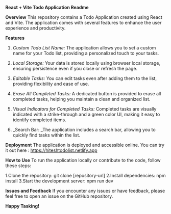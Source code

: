 **React + Vite Todo Application Readme**

**Overview**
This repository contains a Todo Application created using React and Vite. The application comes with several features to enhance the user experience and productivity.

__**Features**__
1. _Custom Todo List Name:_ The application allows you to set a custom name for your Todo list, providing a personalized touch to your tasks.

2. _Local Storage:_ Your data is stored locally using browser local storage, ensuring persistence even if you close or refresh the page.

3. _Editable Tasks:_ You can edit tasks even after adding them to the list, providing flexibility and ease of use.

4. _Erase All Completed Tasks:_ A dedicated button is provided to erase all completed tasks, helping you maintain a clean and organized list.

5. _Visual Indicators for Completed Tasks:_ Completed tasks are visually indicated with a strike-through and a green color UI, making it easy to identify completed items.

6. _Search Bar: _The application includes a search bar, allowing you to quickly find tasks within the list.

**Deployment**
The application is deployed and accessible online. You can try it out here : https://hiteshtodolist.netlify.app

**How to Use**
To run the application locally or contribute to the code, follow these steps:

1.Clone the repository: git clone [repository-url]
2.Install dependencies: npm install
3.Start the development server: npm run dev

**Issues and Feedback**
If you encounter any issues or have feedback, please feel free to open an issue on the GitHub repository.

**Happy Tasking!**

